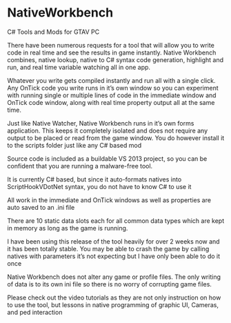 # NativeWorkbench
C# Tools and Mods for GTAV PC

There have been numerous requests for a tool that will allow you to write code in real time and see the results in game instantly.  Native Workbench combines, native lookup, native to C# syntax code generation, highlight and run, and real time variable watching all in one app.  

Whatever you write gets compiled instantly and run all with a single click. 
Any OnTick code you write runs in it’s own window so you can experiment with running single or multiple lines of code in the 
immediate window and OnTick code window, along with real time property output all at the same time.   

Just like Native Watcher, Native Workbench runs in it’s own forms application. This keeps it completely isolated and does not 
require any output to be placed or read from the game window.
You do however install it to the scripts folder just like any C# based mod 

Source code is included as a buildable VS 2013 project, so you can be confident that you are running a malware-free tool.

It is currently C# based, but since it auto-formats natives into ScriptHookVDotNet syntax, you do not have to know C# to use it

All work in the immediate and OnTick windows as well as properties are auto saved to an .ini file

There are 10 static data slots each for all common data types which are kept in memory as long as the game is running.  

I have been using this release of the tool heavily for over 2 weeks now and it has been totally stable. You may be able to crash the game by calling natives with parameters it’s not expecting but I have only been able to do it once  

Native Workbench does not alter any game or profile files. The only writing of data is to its own ini file so there is no worry of corrupting game files. 

Please check out the video tutorials as they are not only instruction on how to use the tool, but lessons in native programming of graphic UI, Cameras, and ped interaction


